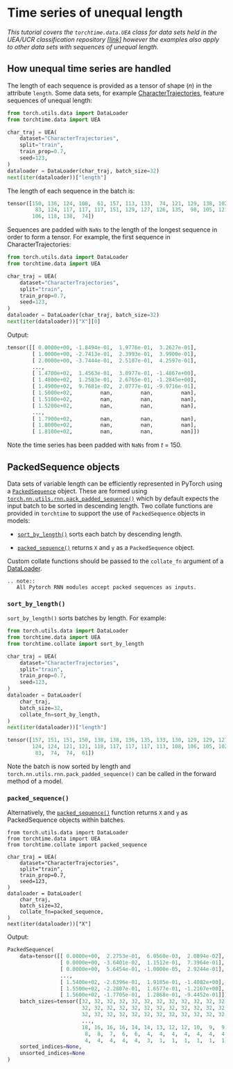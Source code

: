 # Time series of unequal length

*This tutorial covers the `torchtime.data.UEA` class for data sets held in the UEA/UCR classification repository [[link]](https://www.timeseriesclassification.com/) however the examples also apply to other data sets with sequences of unequal length.*

## How unequal time series are handled

The length of each sequence is provided as a tensor of shape (*n*) in the attribute `length`. Some data sets, for example [CharacterTrajectories](http://timeseriesclassification.com/description.php?Dataset=CharacterTrajectories), feature sequences of unequal length:

```python
from torch.utils.data import DataLoader
from torchtime.data import UEA

char_traj = UEA(
    dataset="CharacterTrajectories",
    split="train",
    train_prop=0.7,
    seed=123,
)
dataloader = DataLoader(char_traj, batch_size=32)
next(iter(dataloader))["length"]
```

The length of each sequence in the batch is:

```python
tensor([150, 136, 124, 108,  61, 157, 113, 133,  74, 121, 129, 138, 102, 130,
         83, 124, 117, 117, 117, 151, 129, 127, 126, 135,  98, 105, 121, 151,
        106, 118, 138,  74])
```

Sequences are padded with `NaNs` to the length of the longest sequence in order to form a tensor. For example, the first sequence in CharacterTrajectories:

```python
from torch.utils.data import DataLoader
from torchtime.data import UEA

char_traj = UEA(
    dataset="CharacterTrajectories",
    split="train",
    train_prop=0.7,
    seed=123,
)
dataloader = DataLoader(char_traj, batch_size=32)
next(iter(dataloader))["X"][0]
```

Output:

```python
tensor([[ 0.0000e+00, -1.8494e-01,  1.9776e-01,  3.2627e-01],
        [ 1.0000e+00, -2.7413e-01,  2.3993e-01,  3.9900e-01],
        [ 2.0000e+00, -3.7444e-01,  2.5107e-01,  4.2597e-01],
        ...,
        [ 1.4700e+02,  1.4563e-01,  3.0977e-01, -1.4867e+00],
        [ 1.4800e+02,  1.2583e-01,  2.6765e-01, -1.2845e+00],
        [ 1.4900e+02,  9.7681e-02,  2.0777e-01, -9.9716e-01],
        [ 1.5000e+02,         nan,         nan,         nan],
        [ 1.5100e+02,         nan,         nan,         nan],
        [ 1.5200e+02,         nan,         nan,         nan],
        ...,
        [ 1.7900e+02,         nan,         nan,         nan],
        [ 1.8000e+02,         nan,         nan,         nan],
        [ 1.8100e+02,         nan,         nan,         nan]])
```

Note the time series has been padded with `NaNs` from *t* = 150.

## PackedSequence objects

Data sets of variable length can be efficiently represented in PyTorch using a [`PackedSequence`](https://pytorch.org/docs/stable/generated/torch.nn.utils.rnn.PackedSequence.html) object. These are formed using 
[`torch.nn.utils.rnn.pack_padded_sequence()`](https://pytorch.org/docs/stable/generated/torch.nn.utils.rnn.pack_padded_sequence.html#torch.nn.utils.rnn.pack_padded_sequence) which by default expects the input batch to be sorted in descending length. Two collate functions are provided in `torchtime` to support the use of `PackedSequence` objects in models:

* [`sort_by_length()`](torchtime.collate.sort_by_length) sorts each batch by descending length.

* [`packed_sequence()`](torchtime.collate.packed_sequence) returns `X` and `y` as a `PackedSequence` object.

Custom collate functions should be passed to the `collate_fn` argument of a [DataLoader](https://pytorch.org/docs/stable/data.html#torch.utils.data.DataLoader).

```{eval-rst}
.. note::
   All Pytorch RNN modules accept packed sequences as inputs.
```

### `sort_by_length()`

`sort_by_length()` sorts batches by length. For example:

```python
from torch.utils.data import DataLoader
from torchtime.data import UEA
from torchtime.collate import sort_by_length

char_traj = UEA(
    dataset="CharacterTrajectories",
    split="train",
    train_prop=0.7,
    seed=123,
)
dataloader = DataLoader(
    char_traj,
    batch_size=32,
    collate_fn=sort_by_length,
)
next(iter(dataloader))["length"]
```

```python
tensor([157, 151, 151, 150, 138, 138, 136, 135, 133, 130, 129, 129, 127, 126,
        124, 124, 121, 121, 118, 117, 117, 117, 113, 108, 106, 105, 102,  98,
         83,  74,  74,  61])
```

Note the batch is now sorted by length and ``torch.nn.utils.rnn.pack_padded_sequence()`` can be called in the forward method of a model.

### `packed_sequence()`

Alternatively, the [`packed_sequence()`](torchtime.collate.packed_sequence) function returns `X` and `y` as PackedSequence objects within batches.

```
from torch.utils.data import DataLoader
from torchtime.data import UEA
from torchtime.collate import packed_sequence

char_traj = UEA(
    dataset="CharacterTrajectories",
    split="train",
    train_prop=0.7,
    seed=123,
)
dataloader = DataLoader(
    char_traj,
    batch_size=32,
    collate_fn=packed_sequence,
)
next(iter(dataloader))["X"]
```

Output:

```python
PackedSequence(
    data=tensor([[ 0.0000e+00,  2.2753e-01,  6.0560e-03,  2.0894e-02],
                 [ 0.0000e+00, -3.6401e-02,  1.1512e-01,  7.3964e-01],
                 [ 0.0000e+00,  5.6454e-01, -1.0000e-05,  2.9244e-01],
                 ...,
                 [ 1.5400e+02, -2.6396e-01,  1.9185e-01, -1.4082e+00],
                 [ 1.5500e+02, -2.2807e-01,  1.6577e-01, -1.2167e+00],
                 [ 1.5600e+02, -1.7705e-01,  1.2868e-01, -9.4452e-01]]),
    batch_sizes=tensor([32, 32, 32, 32, 32, 32, 32, 32, 32, 32, 32, 32,
                        32, 32, 32, 32, 32, 32, 32, 32, 32, 32, 32, 32,
                        32, 32, 32, 32, 32, 32, 32, 32, 32, 32, 32, 32,
                        ...,
                        18, 16, 16, 16, 14, 14, 13, 12, 12, 10,  9,  9,
                         8,  8,  7,  6,  6,  4,  4,  4,  4,  4,  4,  4,
                         4,  4,  4,  4,  4,  3,  1,  1,  1,  1,  1,  1]),
    sorted_indices=None,
    unsorted_indices=None
)
```
